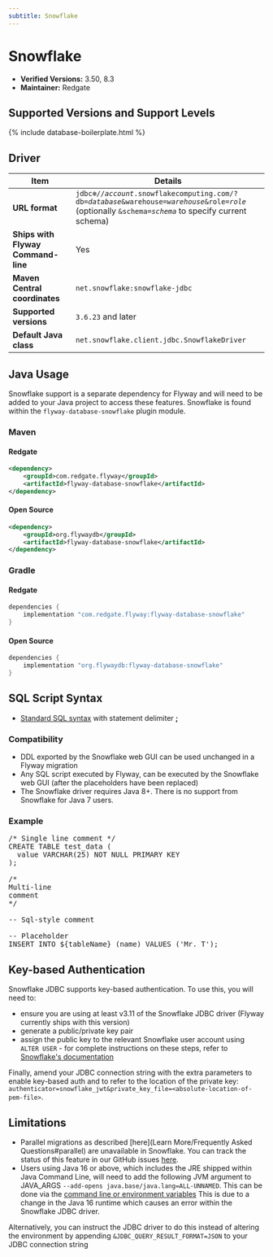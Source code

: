 ```yaml
---
subtitle: Snowflake
---
```

# Snowflake
- **Verified Versions:** 3.50, 8.3
- **Maintainer:** Redgate

## Supported Versions and Support Levels

{% include database-boilerplate.html %}

## Driver

| Item                               | Details                                                                                                                                 |
|------------------------------------|-----------------------------------------------------------------------------------------------------------------------------------------|
| **URL format**                     | <code>jdbc:snowflake://<i>account</i>.snowflakecomputing.com/?db=<i>database</i>&warehouse=<i>warehouse</i>&role=<i>role</i></code><br>(optionally <code>&schema=<i>schema</i></code> to specify current schema) |
| **Ships with Flyway Command-line** | Yes                                                                                                                                     |
| **Maven Central coordinates**      | `net.snowflake:snowflake-jdbc`                                                                                                          |
| **Supported versions**             | `3.6.23` and later                                                                                                                      |
| **Default Java class**             | `net.snowflake.client.jdbc.SnowflakeDriver`                                                                                             |


## Java Usage
Snowflake support is a separate dependency for Flyway and will need to be added to your Java project to access these features.
Snowflake is found within the `flyway-database-snowflake` plugin module.
### Maven
#### Redgate
```xml
<dependency>
    <groupId>com.redgate.flyway</groupId>
    <artifactId>flyway-database-snowflake</artifactId>
</dependency>
```
#### Open Source
```xml
<dependency>
    <groupId>org.flywaydb</groupId>
    <artifactId>flyway-database-snowflake</artifactId>
</dependency>
```

### Gradle
#### Redgate
```groovy
dependencies {
    implementation "com.redgate.flyway:flyway-database-snowflake"
}
```
#### Open Source
```groovy
dependencies {
    implementation "org.flywaydb:flyway-database-snowflake"
}
```


## SQL Script Syntax

- [Standard SQL syntax](Concepts/migrations#syntax) with statement delimiter **;**

### Compatibility

- DDL exported by the Snowflake web GUI can be used unchanged in a Flyway migration
- Any SQL script executed by Flyway, can be executed by the Snowflake web GUI (after the placeholders have been replaced)
- The Snowflake driver requires Java 8+. There is no support from Snowflake for Java 7 users.

### Example

<pre class="prettyprint">/* Single line comment */
CREATE TABLE test_data (
  value VARCHAR(25) NOT NULL PRIMARY KEY
);

/*
Multi-line
comment
*/

-- Sql-style comment

-- Placeholder
INSERT INTO ${tableName} (name) VALUES ('Mr. T');
</pre>

## Key-based Authentication

Snowflake JDBC supports key-based authentication. To use this, you will need to:

- ensure you are using at least v3.11 of the Snowflake JDBC driver (Flyway currently ships with this version)
- generate a public/private key pair
- assign the public key to the relevant Snowflake user account using <code>ALTER USER</code> - for complete
instructions on these steps, refer to [Snowflake's documentation](https://docs.snowflake.net/manuals/user-guide/jdbc-configure.html#using-key-pair-authentication)

Finally, amend your JDBC connection string with the extra parameters to enable key-based auth and to refer to the
location of the private key:
<code>authenticator=snowflake_jwt&private_key_file=&lt;absolute-location-of-pem-file&gt;</code>.


## Limitations

- Parallel migrations as described [here](Learn More/Frequently Asked Questions#parallel) are unavailable in Snowflake. You can track the status of this feature in our GitHub issues [here](https://github.com/flyway/flyway/issues/3305).
- Users using Java 16 or above, which includes the JRE shipped within Java Command Line, will need to add the following JVM argument to JAVA_ARGS `--add-opens java.base/java.lang=ALL-UNNAMED`. This can be done via the [command line or environment variables](Usage/Command-Line) This is due to a change in the Java 16 runtime which causes an error within the Snowflake JDBC driver.

Alternatively, you can instruct the JDBC driver to do this instead of altering the environment by appending `&JDBC_QUERY_RESULT_FORMAT=JSON` to your JDBC connection string
